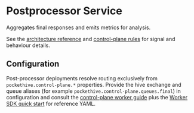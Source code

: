 # Postprocessor Service

Aggregates final responses and emits metrics for analysis.

See the [architecture reference](../docs/ARCHITECTURE.md) and [control-plane rules](../docs/rules/control-plane-rules.md) for signal and behaviour details.

## Configuration

Post-processor deployments resolve routing exclusively from `pockethive.control-plane.*` properties. Provide the hive
exchange and queue aliases (for example `pockethive.control-plane.queues.final`) in configuration and consult the
[control-plane worker guide](../docs/control-plane/worker-guide.md#configuration-properties) plus the
[Worker SDK quick start](../docs/sdk/worker-sdk-quickstart.md) for reference YAML.

